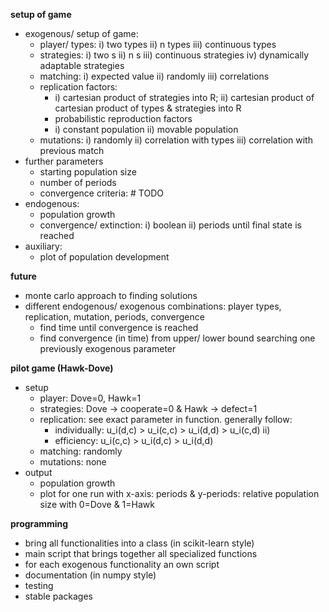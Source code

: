 <b> setup of game </b>

- exogenous/ setup of game:
  - player/ types: i) two types ii) n types iii) continuous types
  - strategies: i) two s ii) n s iii) continuous strategies iv) dynamically adaptable strategies
  - matching: i) expected value ii) randomly iii) correlations
  - replication factors: 
    - i) cartesian product of strategies into R; ii) cartesian product of cartesian product of types & strategies into R 
    - probabilistic reproduction factors
    - i) constant population ii) movable population
  - mutations: i) randomly ii) correlation with types iii) correlation with previous match
- further parameters
  - starting population size
  - number of periods
  - convergence criteria: # TODO
- endogenous:
  - population growth
  - convergence/ extinction: i) boolean ii) periods until final state is reached
- auxiliary:
  - plot of population development
  
<b> future </b>

- monte carlo approach to finding solutions
- different endogenous/ exogenous combinations: player types, replication, mutation, periods, convergence
  - find time until convergence is reached
  - find convergence (in time) from upper/ lower bound searching one previously exogenous parameter 


<b> pilot game (Hawk-Dove) </b>

- setup
  - player: Dove=0, Hawk=1
  - strategies: Dove -> cooperate=0 & Hawk -> defect=1
  - replication: see exact parameter in function. generally follow:
    - individually: u_i(d,c) > u_i(c,c) > u_i(d,d) > u_i(c,d) ii) 
    - efficiency: u_i(c,c) > u_i(d,c) > u_i(d,d)
  - matching: randomly
  - mutations: none
- output
  - population growth
  - plot for one run with x-axis: periods & y-periods: relative population size with 0=Dove & 1=Hawk

<b> programming </b>

- bring all functionalities into a class (in scikit-learn style)
- main script that brings together all specialized functions
- for each exogenous functionality an own script
- documentation (in numpy style)
- testing
- stable packages